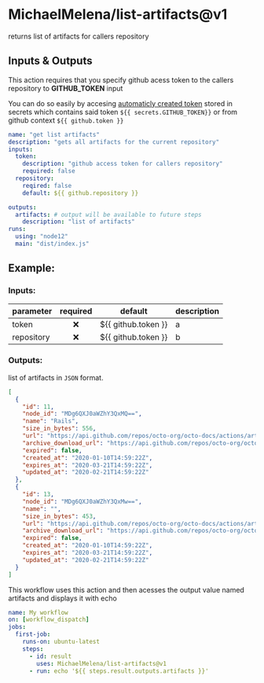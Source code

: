 # MichaelMelena/list-artifacts@v1

returns list of artifacts for callers repository

## Inputs & Outputs

This action requires that you specify github acess token to the callers repository to **GITHUB_TOKEN** input

You can do so easily by accesing [automaticly created token](https://docs.github.com/en/actions/security-guides/automatic-token-authentication) stored in secrets which contains said token `${{ secrets.GITHUB_TOKEN}}` or from github context `${{ github.token }}`

```yml
name: "get list artifacts"
description: "gets all artifacts for the current repository"
inputs:
  token:
    description: "github access token for callers repository"
    required: false
  repository:
    reqired: false
    default: ${{ github.repository }}

outputs:
  artifacts: # output will be available to future steps
    description: "list of artifacts"
runs:
  using: "node12"
  main: "dist/index.js"
```

## Example:


### Inputs:

| parameter  | required |       default       | description |
| :--------- | :------: | :-----------------: | :---------- |
| token      |   :x:    | ${{ github.token }} | a           |
| repository |   :x:    | ${{ github.token }} | b           |

### Outputs:

list of artifacts in `JSON` format.

```json
[
  {
    "id": 11,
    "node_id": "MDg6QXJ0aWZhY3QxMQ==",
    "name": "Rails",
    "size_in_bytes": 556,
    "url": "https://api.github.com/repos/octo-org/octo-docs/actions/artifacts/11",
    "archive_download_url": "https://api.github.com/repos/octo-org/octo-docs/actions/artifacts/11/zip",
    "expired": false,
    "created_at": "2020-01-10T14:59:22Z",
    "expires_at": "2020-03-21T14:59:22Z",
    "updated_at": "2020-02-21T14:59:22Z"
  },
  {
    "id": 13,
    "node_id": "MDg6QXJ0aWZhY3QxMw==",
    "name": "",
    "size_in_bytes": 453,
    "url": "https://api.github.com/repos/octo-org/octo-docs/actions/artifacts/13",
    "archive_download_url": "https://api.github.com/repos/octo-org/octo-docs/actions/artifacts/13/zip",
    "expired": false,
    "created_at": "2020-01-10T14:59:22Z",
    "expires_at": "2020-03-21T14:59:22Z",
    "updated_at": "2020-02-21T14:59:22Z"
  }
]
```



This workflow uses this action and then acesses the output value named artifacts and displays it with echo

```yml
name: My workflow
on: [workflow_dispatch]
jobs:
  first-job:
    runs-on: ubuntu-latest
    steps:
      - id: result
        uses: MichaelMelena/list-artifacts@v1
      - run: echo '${{ steps.result.outputs.artifacts }}'
```
